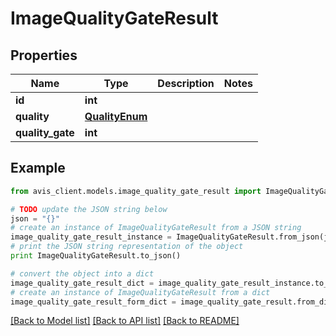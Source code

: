 # ImageQualityGateResult


## Properties

Name | Type | Description | Notes
------------ | ------------- | ------------- | -------------
**id** | **int** |  | 
**quality** | [**QualityEnum**](QualityEnum.md) |  | 
**quality_gate** | **int** |  | 

## Example

```python
from avis_client.models.image_quality_gate_result import ImageQualityGateResult

# TODO update the JSON string below
json = "{}"
# create an instance of ImageQualityGateResult from a JSON string
image_quality_gate_result_instance = ImageQualityGateResult.from_json(json)
# print the JSON string representation of the object
print ImageQualityGateResult.to_json()

# convert the object into a dict
image_quality_gate_result_dict = image_quality_gate_result_instance.to_dict()
# create an instance of ImageQualityGateResult from a dict
image_quality_gate_result_form_dict = image_quality_gate_result.from_dict(image_quality_gate_result_dict)
```
[[Back to Model list]](../README.md#documentation-for-models) [[Back to API list]](../README.md#documentation-for-api-endpoints) [[Back to README]](../README.md)


